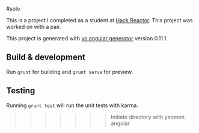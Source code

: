 
#solo

This is a project I completed as a student at [Hack Reactor](http://hackreactor.com). This project was worked on with a pair.


This project is generated with [yo angular generator](https://github.com/yeoman/generator-angular)
version 0.11.1.

## Build & development

Run `grunt` for building and `grunt serve` for preview.

## Testing

Running `grunt test` will run the unit tests with karma.
>>>>>>> Initiate directory with yeomen angular
